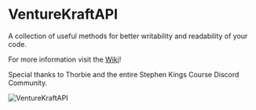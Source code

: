 # VentureKraftAPI

A collection of useful methods for better writability and readability of your code.

For more information visit the [Wiki](https://github.com/VentureKraftDevs/VentureKraftAPI/wiki)!

Special thanks to Thorbie and the entire Stephen Kings Course Discord Community.

![VentureKraftAPI](https://user-images.githubusercontent.com/62361708/113421241-6cf04400-93d3-11eb-9685-f9d20be7ac5e.png)

